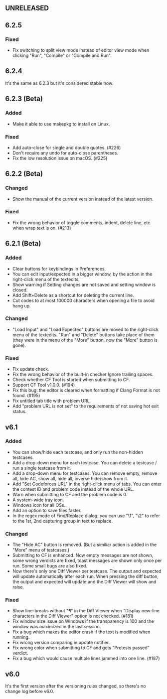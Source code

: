 ## UNRELEASED

## 6.2.5

### Fixed

- Fix switching to split view mode instead of editor view mode when clicking "Run", "Compile" or "Compile and Run".

## 6.2.4

It's the same as 6.2.3 but it's considered stable now.

## 6.2.3 (Beta)

### Added

- Make it able to use makepkg to install on Linux.

### Fixed

- Add auto-close for single and double quotes. (#226)
- Don't require any undo for auto-close parentheses.
- Fix the low resolution issue on macOS. (#225)

## 6.2.2 (Beta)

### Changed

- Show the manual of the current version instead of the latest version.

### Fixed

- Fix the wrong behavior of toggle comments, indent, delete line, etc. when wrap text is on. (#213)

## 6.2.1 (Beta)

### Added

- Clear buttons for keybindings in Preferences.
- You can edit input/expected in a bigger window, by the action in the right-click menu of the textedits.
- Show warning if Setting changes are not saved and setting window is closed.
- Add Shift+Delete as a shortcut for deleting the current line.
- Cut codes to at most 100000 characters when opening a file to avoid hang up.

### Changed

- "Load Input" and "Load Expected" buttons are moved to the right-click menu of the textedits. "Run" and "Delete" buttons take place of them (they were in the menu of the "More" button, now the "More" button is gone).

### Fixed

- Fix update check.
- Fix the wrong behavior of the built-in checker Ignore trailing spaces.
- Check whether CF Tool is started when submitting to CF.
- Support CF Tool v1.0.0. (#194)
- Fix this bug: the editor is cleared when formatting if Clang Format is not found. (#195)
- Fix untitled tab title with problem URL.
- Add "problem URL is not set" to the requirements of not saving hot exit status.

## v6.1

### Added

- You can show/hide each testcase, and only run the non-hidden testcases.
- Add a drop-down menu for each testcase. You can delete a testcase / run a single testcase from it.
- Add a drop-down menu for testcases. You can remove empty, remove all, hide AC, show all, hide all, inverse hide/show from it.
- Add "Set Codeforces URL" in the right-click menu of tabs. You can enter the contest ID and problem code instead of the whole URL.
- Warn when submitting to CF and the problem code is 0.
- A system-wide tray icon.
- Windows icon for all OSs.
- Add an option to save files faster.
- In the regex mode of Find/Replace dialog, you can use "\1", "\2" to refer to the 1st, 2nd capturing group in text to replace.

### Changed

- The "Hide AC" button is removed. (But a similiar action is added in the "More" menu of testcases.)
- Submitting to CF is enhanced. Now empty messages are not shown, some wrong verdicts are fixed, toast messages are shown only once per run. Some small bugs are also fixed.
- Now there's only one Diff Viewer per testcase. The output and expected will update automatically after each run. When pressing the diff button, the output and expected will update and the Diff Viewer will show and raise.

### Fixed

- Show line-breaks without "¶" in the Diff Viewer when "Display new-line characters in the Diff Viewer" option is not checked. (#181)
- Fix window size issue on Windows if the transparency is 100 and the window was maximized in the last session.
- Fix a bug which makes the editor crash if the text is modified when running.
- Fix wrong version comparing in update notifier.
- Fix wrong color when submitting to CF and gets "Pretests passed" verdict.
- Fix a bug which would cause multiple lines jammed into one line. (#187)

## v6.0

It's the first version after the versioning rules changed, so there's no change log before v6.0.

